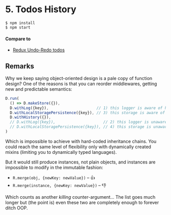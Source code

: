 # 5. Todos History

```
$ npm install
$ npm start
```

#### Compare to

* [Redux Undo-Redo todos](https://github.com/reactjs/redux/tree/master/examples/todos-with-undo)

## Remarks

Why we keep saying object-oriented design is a pale copy of function design? One of the reasons is
that you can reorder middlewares, getting new and predictable semantics:

```js
D.run(
  () => D.makeStore({}),
  D.withLog({key}),                     // 1) this logger is aware of history
  D.withLocalStoragePersistence({key}), // 3) this storage is aware of history (clear localStorage before switching between 3) and 4)!)
  D.withHistory({}),
  // D.withLog({key}),                     // 2) this logger is unaware of history
  // D.withLocalStoragePersistence({key}), // 4) this storage is unaware of history (clear localStorage before switching between 3) and 4)!)
)
```

Which is impossible to achieve with hard-coded inheritance chains. You could reach the same level
of flexibility only with dynamically created mixins (limiting you to dynamically typed languages).

But it would still produce instances, not plain objects, and instances are impossible to modify in
the immutable fashion:

* `R.merge(obj, {newKey: newValue})` – :thumbsup:
* `R.merge(instance, {newKey: newValue})` – :thumbsdown:

Which counts as another *killing* counter-argument... The list goes much longer but (the point is) even
these two are completely enough to forever ditch OOP.
